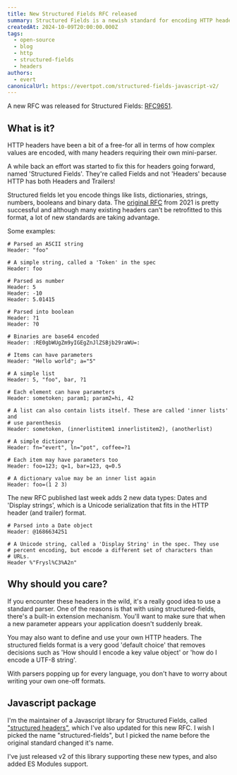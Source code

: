 ```yaml
---
title: New Structured Fields RFC released
summary: Structured Fields is a newish standard for encoding HTTP header values. It just got a new version. 
createdAt: 2024-10-09T20:00:00.000Z
tags:
  - open-source
  - blog
  - http
  - structured-fields
  - headers
authors:
  - evert
canonicalUrl: https://evertpot.com/structured-fields-javascript-v2/
---
```



A new RFC was released for Structured Fields: [RFC9651][2].

What is it?
-----------

HTTP headers have been a bit of a free-for all in terms of how complex values
are encoded, with many headers requiring their own mini-parser.

A while back an effort was started to fix this for headers going forward,
named 'Structured Fields'. They're called Fields and not 'Headers' because
HTTP has both Headers and Trailers!

Structured fields let you encode things like lists, dictionaries, strings,
numbers, booleans and binary data. The [original RFC][1] from 2021 is
pretty successful and although many existing headers can't be retrofitted
to this format, a lot of new standards are taking advantage.

Some examples:

```
# Parsed an ASCII string
Header: "foo"

# A simple string, called a 'Token' in the spec
Header: foo

# Parsed as number
Header: 5
Header: -10
Header: 5.01415

# Parsed into boolean
Header: ?1
Header: ?0

# Binaries are base64 encoded
Header: :RE0gbWUgZm9yIGEgZnJlZSBjb29raWU=:

# Items can have parameters
Header: "Hello world"; a="5"

# A simple list
Header: 5, "foo", bar, ?1

# Each element can have parameters
Header: sometoken; param1; param2=hi, 42

# A list can also contain lists itself. These are called 'inner lists' and
# use parenthesis
Header: sometoken, (innerlistitem1 innerlistitem2), (anotherlist)

# A simple dictionary
Header: fn="evert", ln="pot", coffee=?1

# Each item may have parameters too
Header: foo=123; q=1, bar=123, q=0.5

# A dictionary value may be an inner list again
Header: foo=(1 2 3)
```

The new RFC published last week adds 2 new data types: Dates and
'Display strings', which is a Unicode serialization that fits in the HTTP
header (and trailer) format.

```
# Parsed into a Date object
Header: @1686634251

# A Unicode string, called a 'Display String' in the spec. They use
# percent encoding, but encode a different set of characters than
# URLs.
Header %"Frysl%C3%A2n"
```

Why should you care?
--------------------

If you encounter these headers in the wild, it's a really good idea to use
a standard parser. One of the reasons is that with using structured-fields,
there's a built-in extension mechanism. You'll want to make sure that when
a new parameter appears your application doesn't suddenly break.

You may also want to define and use your own HTTP headers. The structured
fields format is a very good 'default choice' that removes decisions such
as 'How should I encode a key value object' or 'how do I encode a UTF-8
string'.

With parsers popping up for every language, you don't have to worry about
writing your own one-off formats.

Javascript package
------------------

I'm the maintainer of a Javascript library for Structured Fields, called
["structured headers"][3], which I've also updated for this new RFC. I wish
I picked the name "structured-fields", but I picked the name before the
original standard changed it's name.

I've just released v2 of this library supporting these new types, and also
added ES Modules support.

[1]: https://www.rfc-editor.org/rfc/rfc8941.html "Structured Field Values for HTTP old spec"
[2]: https://www.rfc-editor.org/rfc/rfc9651.html "Structured Field Values for HTTP"
[3]: https://github.com/badgateway/structured-headers "Structured Fields parser/serializer for Javascript and Typescript"

